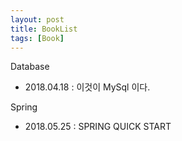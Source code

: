 ```yaml
---
layout: post
title: BookList
tags: [Book]
---
```


Database

* 2018.04.18 : 이것이 MySql 이다.

Spring

* 2018.05.25 : SPRING QUICK START
